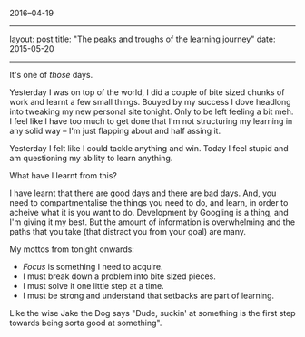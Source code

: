 2016–04-19

---
layout: post
title:  "The peaks and troughs of the learning journey"
date:   2015-05-20
<!-- categories: development -->
---

It's one of _those_ days.

Yesterday I was on top of the world, I did a couple of bite sized chunks of work and learnt a few small things. Bouyed by my success I dove headlong into tweaking my new personal site tonight. Only to be left feeling a bit meh. I feel like I have too much to get done that I'm not structuring my learning in any solid way – I'm just flapping about and half assing it.

Yesterday I felt like I could tackle anything and win. Today I feel stupid and am questioning my ability to learn anything.

What have I learnt from this?

I have learnt that there are good days and there are bad days. And, you need to compartmentalise the things you need to do, and learn, in order to acheive what it is you want to do. Development by Googling is a thing, and I'm giving it my best. But the amount of information is overwhelming and the paths that you take (that distract you from your goal) are many.

My mottos from tonight onwards:

* *Focus* is something I need to acquire.
* I must break down a problem into bite sized pieces.
* I must solve it one little step at a time.
* I must be strong and understand that setbacks are part of learning.

Like the wise Jake the Dog says "Dude, suckin' at something is the first step towards being sorta good at something".